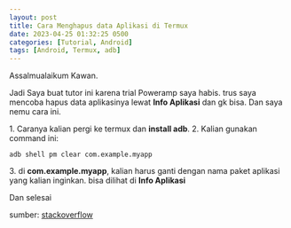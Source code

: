 ```yaml
---
layout: post
title: Cara Menghapus data Aplikasi di Termux
date: 2023-04-25 01:32:25 0500
categories: [Tutorial, Android]
tags: [Android, Termux, adb]
---
```


Assalmualaikum Kawan.

Jadi Saya buat tutor ini karena trial Poweramp saya habis. trus
saya mencoba hapus data aplikasinya lewat **Info Aplikasi** dan gk bisa.
Dan saya nemu cara ini.

<span>1.</span> Caranya kalian pergi ke termux dan **install adb**.
<span>2.</span> Kalian gunakan command ini:

```
adb shell pm clear com.example.myapp
```

<span>3.</span> di **com.example.myapp**, kalian harus ganti dengan nama paket aplikasi yang kalian inginkan.
  bisa dilihat di **Info Aplikasi**

Dan selesai

sumber: [stackoverflow](https://android.stackexchange.com/questions/205264/cannot-clear-app-data)

